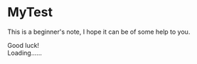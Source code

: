 # MyTest

This is a beginner's note, I hope it can be of some help to you.  

Good luck!  
Loading......
